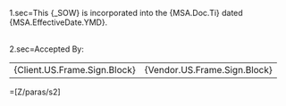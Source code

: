 1.sec=This {_SOW} is incorporated into the {MSA.Doc.Ti} dated {MSA.EffectiveDate.YMD}.<br><br>

2.sec=Accepted By:<br><table><tr><td>{Client.US.Frame.Sign.Block}</td><td>{Vendor.US.Frame.Sign.Block}</td></tr></table>

=[Z/paras/s2]
